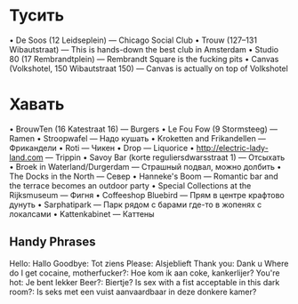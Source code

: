 Тусить
======
• De Soos (12 Leidseplein) — Chicago Social Club
• Trouw (127–131 Wibautstraat) — This is hands-down the best club in Amsterdam
• Studio 80 (17 Rembrandtplein) — Rembrandt Square is the fucking pits
• Canvas (Volkshotel, 150 Wibautstraat 150) — Canvas is actually on top of Volkshotel

Хавать
======
• BrouwTen (16 Katestraat 16) — Burgers
• Le Fou Fow (9 Stormsteeg) — Ramen
• Stroopwafel — Надо кушать
• Kroketten and Frikandellen — Фрикандели
• Roti — Чикен
• Drop — Liquorice
• http://electric-lady-land.com — Trippin
• Savoy Bar (korte reguliersdwarsstraat 1) — Отсыхать
• Broek in Waterland/Durgerdam — Страшный подвал, можно долбить
• The Docks in the North — Север
• Hanneke's Boom — Romantic bar and the terrace becomes an outdoor party
• Special Collections at the Rijksmuseum — Фигня
• Coffeeshop Bluebird — Прям в центре крафтово дунуть
• Sarphatipark — Парк рядом с барами где-то в жопенях с локалсами
• Kattenkabinet — Каттены


Handy Phrases
-------------
Hello: Hallo
Goodbye: Tot ziens
Please: Alsjeblieft
Thank you: Dank u
Where do I get cocaine, motherfucker?: Hoe kom ik aan coke, kankerlijer?
You're hot: Je bent lekker
Beer?: Biertje?
Is sex with a fist acceptable in this dark room?: Is seks met een vuist aanvaardbaar in deze donkere kamer?
